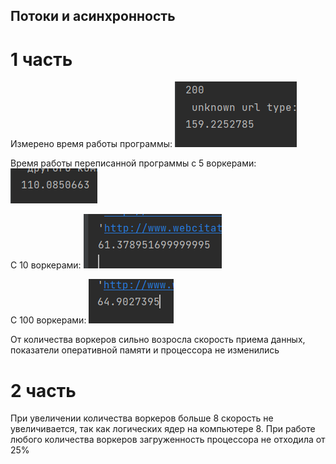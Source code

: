 ## Потоки и асинхронность

# 1 часть
Измерено время работы программы:
![Alt-текст](time_standart.png "время первого замера")

Время работы переписанной программы с 5 воркерами:
![Alt-текст](time_with_5_workers.png "время первого замера")

C 10 воркерами:
![Alt-текст](time_with_10_workers.png "время первого замера")

С 100 воркерами:
![Alt-текст](time_with_100_workers.png "время первого замера")

От количества воркеров сильно возросла скорость приема данных, показатели оперативной памяти и процессора не изменились

# 2 часть

При увеличении количества воркеров больше 8 скорость не увеличивается, так как логических ядер на компьютере 8.
При работе любого количества воркеров загруженность процессора не отходила от 25%